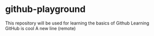 # github-playground
This repository will be used for learning the basics of Github
Learning GitHub is cool
A new line (remote)
